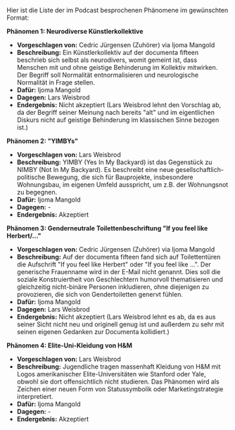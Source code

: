 Hier ist die Liste der im Podcast besprochenen Phänomene im gewünschten Format:

**Phänomen 1: Neurodiverse Künstlerkollektive**
* **Vorgeschlagen von:** Cedric Jürgensen (Zuhörer) via Ijoma Mangold
* **Beschreibung:** Ein Künstlerkollektiv auf der documenta fifteen beschrieb sich selbst als neurodivers, womit gemeint ist, dass Menschen mit und ohne geistige Behinderung im Kollektiv mitwirken. Der Begriff soll Normalität entnormalisieren und neurologische Normalität in Frage stellen.
* **Dafür:** Ijoma Mangold
* **Dagegen:** Lars Weisbrod
* **Endergebnis:** Nicht akzeptiert (Lars Weisbrod lehnt den Vorschlag ab, da der Begriff seiner Meinung nach bereits "alt" und im eigentlichen Diskurs nicht auf geistige Behinderung im klassischen Sinne bezogen ist.)

**Phänomen 2:  "YIMBYs"**
* **Vorgeschlagen von:** Lars Weisbrod
* **Beschreibung:** YIMBY (Yes In My Backyard) ist das Gegenstück zu NIMBY (Not In My Backyard). Es beschreibt eine neue gesellschaftlich-politische Bewegung, die sich für Bauprojekte, insbesondere Wohnungsbau, im eigenen Umfeld ausspricht, um z.B. der Wohnungsnot zu begegnen.
* **Dafür:** Ijoma Mangold
* **Dagegen:** -
* **Endergebnis:** Akzeptiert

**Phänomen 3:  Genderneutrale Toilettenbeschriftung "If you feel like Herbert/..."**
* **Vorgeschlagen von:** Cedric Jürgensen (Zuhörer) via Ijoma Mangold
* **Beschreibung:** Auf der documenta fifteen fand sich auf Toilettentüren die Aufschrift "If you feel like Herbert" oder "If you feel like ...".  Der generische Frauenname wird in der E-Mail nicht genannt. Dies soll die soziale Konstruiertheit von Geschlechtern humorvoll thematisieren und gleichzeitig nicht-binäre Personen inkludieren, ohne diejenigen zu provozieren, die sich von Gendertoiletten genervt fühlen.
* **Dafür:** Ijoma Mangold
* **Dagegen:** Lars Weisbrod
* **Endergebnis:** Nicht akzeptiert (Lars Weisbrod lehnt es ab, da es aus seiner Sicht nicht neu und originell genug ist und außerdem zu sehr mit seinen eigenen Gedanken zur Documenta kollidiert.)

**Phänomen 4:  Elite-Uni-Kleidung von H&M**
* **Vorgeschlagen von:** Lars Weisbrod
* **Beschreibung:** Jugendliche tragen massenhaft Kleidung von H&M mit Logos amerikanischer Elite-Universitäten wie Stanford oder Yale, obwohl sie dort offensichtlich nicht studieren. Das Phänomen wird als Zeichen einer neuen Form von Statussymbolik oder Marketingstrategie interpretiert.
* **Dafür:** Ijoma Mangold
* **Dagegen:** -
* **Endergebnis:** Akzeptiert
